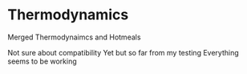 # Thermodynamics
Merged Thermodynaimcs and Hotmeals

Not sure about compatibility Yet but so far from my testing Everything seems to be working
